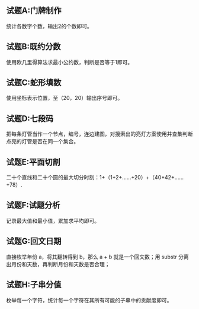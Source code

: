 ## 试题A:门牌制作

统计各数字个数，输出2的个数即可。

## 试题B:既约分数

使用欧几里得算法求最小公约数，判断是否等于1即可。

## 试题C:蛇形填数

使用坐标表示位置，至（20，20）输出序号即可。

## 试题D:七段码

 把每条灯管当作一个节点，编号，连边建图，对搜索出的亮灯方案使用并查集判断点亮的灯管是否在同一个集合。

## 试题E:平面切割

二十个直线和二十个圆的最大切分时刻：1+（1+2+……+20）+（40+42+……+78）.

## 试题F:试题分析

记录最大值和最小值，累加求平均即可。

## 试题G:回文日期

直接枚举年份 a，将其翻转得到 b，那么 a + b 就是一个回文数；用 substr 分离出月份和天数，再判断月份和天数是否合理；

## 试题H:子串分值

枚举每一个字符，统计每一个字符在其所有可能的子串中的贡献度即可。